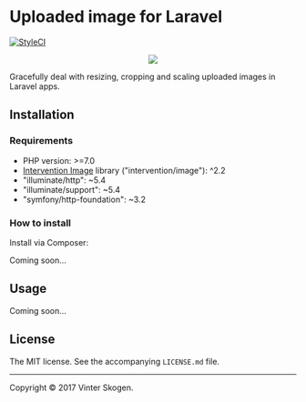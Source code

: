 # Uploaded image for Laravel

[![StyleCI](https://styleci.io/repos/103072768/shield?branch=master)](https://styleci.io/repos/103072768)

<p align="center"><a href="https://github.com/vinterskogen/laravel-uploaded-image" target="_blank"><img src="https://user-images.githubusercontent.com/8015372/30256350-b7045fda-96b2-11e7-989e-1b509beccd4c.png"></a></p>

Gracefully deal with resizing, cropping and scaling uploaded images in Laravel
apps.

## Installation

### Requirements

- PHP version: >=7.0
- [Intervention Image](http://image.intervention.io/) library ("intervention/image"): ^2.2
- "illuminate/http": ~5.4
- "illuminate/support": ~5.4
- "symfony/http-foundation": ~3.2

### How to install

Install via Composer:

Coming soon...


## Usage

Coming soon...


## License

The MIT license. See the accompanying `LICENSE.md` file.

--------------------------------------------------------------------------------

Copyright © 2017 Vinter Skogen.

